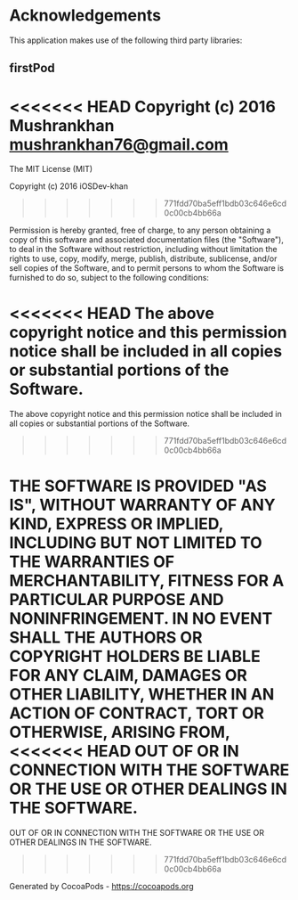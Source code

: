 # Acknowledgements
This application makes use of the following third party libraries:

## firstPod

<<<<<<< HEAD
Copyright (c) 2016 Mushrankhan <mushrankhan76@gmail.com>
=======
The MIT License (MIT)

Copyright (c) 2016 iOSDev-khan
>>>>>>> 771fdd70ba5eff1bdb03c646e6cd0c00cb4bb66a

Permission is hereby granted, free of charge, to any person obtaining a copy
of this software and associated documentation files (the "Software"), to deal
in the Software without restriction, including without limitation the rights
to use, copy, modify, merge, publish, distribute, sublicense, and/or sell
copies of the Software, and to permit persons to whom the Software is
furnished to do so, subject to the following conditions:

<<<<<<< HEAD
The above copyright notice and this permission notice shall be included in
all copies or substantial portions of the Software.
=======
The above copyright notice and this permission notice shall be included in all
copies or substantial portions of the Software.
>>>>>>> 771fdd70ba5eff1bdb03c646e6cd0c00cb4bb66a

THE SOFTWARE IS PROVIDED "AS IS", WITHOUT WARRANTY OF ANY KIND, EXPRESS OR
IMPLIED, INCLUDING BUT NOT LIMITED TO THE WARRANTIES OF MERCHANTABILITY,
FITNESS FOR A PARTICULAR PURPOSE AND NONINFRINGEMENT. IN NO EVENT SHALL THE
AUTHORS OR COPYRIGHT HOLDERS BE LIABLE FOR ANY CLAIM, DAMAGES OR OTHER
LIABILITY, WHETHER IN AN ACTION OF CONTRACT, TORT OR OTHERWISE, ARISING FROM,
<<<<<<< HEAD
OUT OF OR IN CONNECTION WITH THE SOFTWARE OR THE USE OR OTHER DEALINGS IN
THE SOFTWARE.
=======
OUT OF OR IN CONNECTION WITH THE SOFTWARE OR THE USE OR OTHER DEALINGS IN THE
SOFTWARE.
>>>>>>> 771fdd70ba5eff1bdb03c646e6cd0c00cb4bb66a

Generated by CocoaPods - https://cocoapods.org
